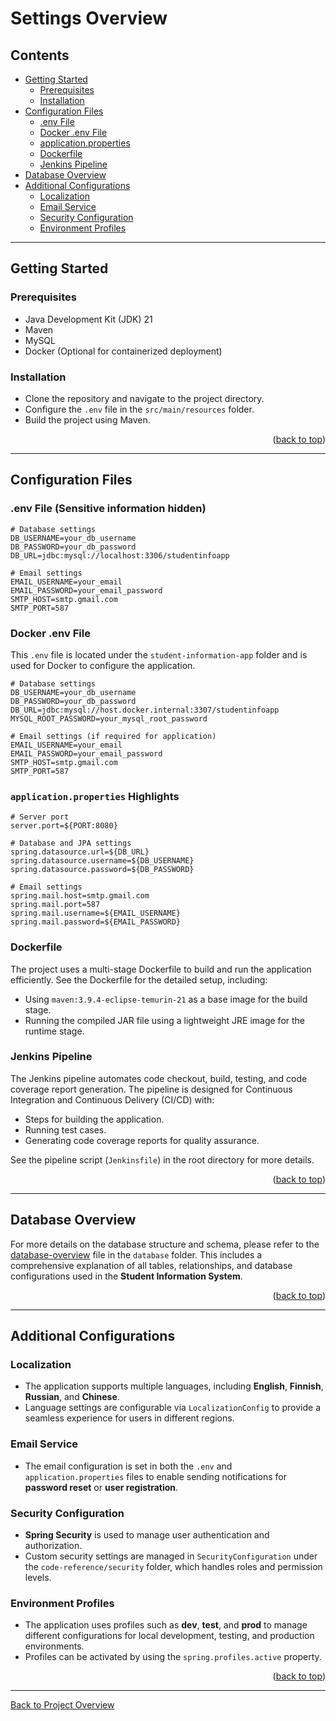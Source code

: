 # Settings Overview

## Contents
- [Getting Started](#getting-started)
  - [Prerequisites](#prerequisites)
  - [Installation](#installation)
- [Configuration Files](#configuration-files)
  - [.env File](#env-file)
  - [Docker .env File](#docker-env-file)
  - [application.properties](#application-properties)
  - [Dockerfile](#dockerfile)
  - [Jenkins Pipeline](#jenkins-pipeline)
- [Database Overview](#database-overview)
- [Additional Configurations](#additional-configurations)
  - [Localization](#localization)
  - [Email Service](#email-service)
  - [Security Configuration](#security-configuration)
  - [Environment Profiles](#environment-profiles)

---

## Getting Started

### Prerequisites
- Java Development Kit (JDK) 21
- Maven
- MySQL
- Docker (Optional for containerized deployment)


### Installation
- Clone the repository and navigate to the project directory.
- Configure the `.env` file in the `src/main/resources` folder.
- Build the project using Maven.

<p align="right">(<a href="#contents">back to top</a>)</p>

---

## Configuration Files

### .env File (Sensitive information hidden)
```plaintext
# Database settings
DB_USERNAME=your_db_username
DB_PASSWORD=your_db_password
DB_URL=jdbc:mysql://localhost:3306/studentinfoapp

# Email settings
EMAIL_USERNAME=your_email
EMAIL_PASSWORD=your_email_password
SMTP_HOST=smtp.gmail.com
SMTP_PORT=587
```

### Docker .env File
This `.env` file is located under the `student-information-app` folder and is used for Docker to configure the application.
```plaintext
# Database settings
DB_USERNAME=your_db_username
DB_PASSWORD=your_db_password
DB_URL=jdbc:mysql://host.docker.internal:3307/studentinfoapp
MYSQL_ROOT_PASSWORD=your_mysql_root_password

# Email settings (if required for application)
EMAIL_USERNAME=your_email
EMAIL_PASSWORD=your_email_password
SMTP_HOST=smtp.gmail.com
SMTP_PORT=587
```

### `application.properties` Highlights
```properties
# Server port
server.port=${PORT:8080}

# Database and JPA settings
spring.datasource.url=${DB_URL}
spring.datasource.username=${DB_USERNAME}
spring.datasource.password=${DB_PASSWORD}

# Email settings
spring.mail.host=smtp.gmail.com
spring.mail.port=587
spring.mail.username=${EMAIL_USERNAME}
spring.mail.password=${EMAIL_PASSWORD}
```

### Dockerfile
The project uses a multi-stage Dockerfile to build and run the application efficiently. See the Dockerfile for the detailed setup, including:
- Using `maven:3.9.4-eclipse-temurin-21` as a base image for the build stage.
- Running the compiled JAR file using a lightweight JRE image for the runtime stage.

### Jenkins Pipeline
The Jenkins pipeline automates code checkout, build, testing, and code coverage report generation. The pipeline is designed for Continuous Integration and Continuous Delivery (CI/CD) with:
- Steps for building the application.
- Running test cases.
- Generating code coverage reports for quality assurance.

See the pipeline script (`Jenkinsfile`) in the root directory for more details.

<p align="right">(<a href="#contents">back to top</a>)</p>

---

## Database Overview
For more details on the database structure and schema, please refer to the [database-overview](../database/database-overview.md) file in the `database` folder. This includes a comprehensive explanation of all tables, relationships, and database configurations used in the **Student Information System**.

<p align="right">(<a href="#contents">back to top</a>)</p>

---

## Additional Configurations

### Localization
- The application supports multiple languages, including **English**, **Finnish**, **Russian**, and **Chinese**.
- Language settings are configurable via `LocalizationConfig` to provide a seamless experience for users in different regions.

### Email Service
- The email configuration is set in both the `.env` and `application.properties` files to enable sending notifications for **password reset** or **user registration**.

### Security Configuration
- **Spring Security** is used to manage user authentication and authorization.
- Custom security settings are managed in `SecurityConfiguration` under the `code-reference/security` folder, which handles roles and permission levels.

### Environment Profiles
- The application uses profiles such as **dev**, **test**, and **prod** to manage different configurations for local development, testing, and production environments.
- Profiles can be activated by using the `spring.profiles.active` property.

<p align="right">(<a href="#contents">back to top</a>)</p>

---

[Back to Project Overview](../../project-overview/project-overview.md)

